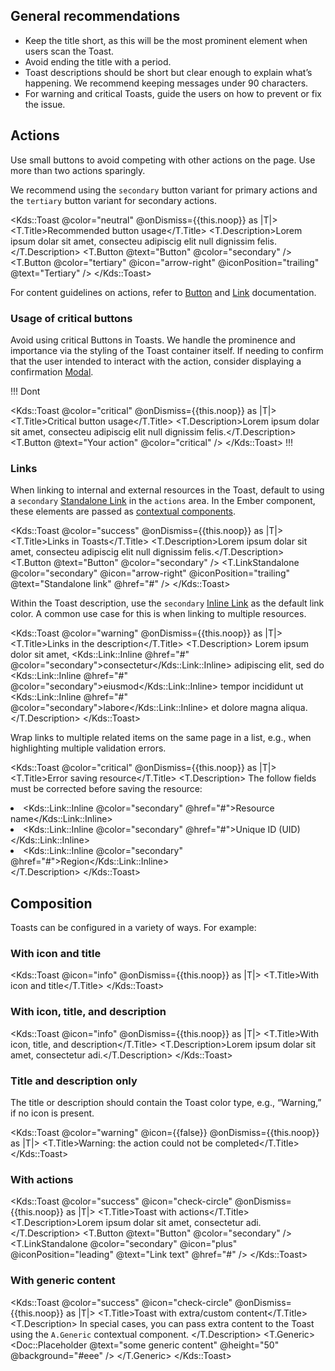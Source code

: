 ## General recommendations

- Keep the title short, as this will be the most prominent element when users scan the Toast.
- Avoid ending the title with a period.
- Toast descriptions should be short but clear enough to explain what’s happening. We recommend keeping messages under 90 characters.
- For warning and critical Toasts, guide the users on how to prevent or fix the issue.

## Actions

Use small buttons to avoid competing with other actions on the page. Use more than two actions sparingly.

We recommend using the `secondary` button variant for primary actions and the `tertiary` button variant for secondary actions.

<Kds::Toast @color="neutral" @onDismiss={{this.noop}} as |T|>
  <T.Title>Recommended button usage</T.Title>
  <T.Description>Lorem ipsum dolar sit amet, consecteu adipiscig elit null dignissim felis.</T.Description>
  <T.Button @text="Button" @color="secondary" />
  <T.Button @color="tertiary" @icon="arrow-right" @iconPosition="trailing" @text="Tertiary" />
</Kds::Toast>

For content guidelines on actions, refer to [Button](/components/button) and 
[Link](/components/link/standalone) documentation.

### Usage of critical buttons

Avoid using critical Buttons in Toasts. We handle the prominence and importance via the styling of the Toast container itself. If needing to confirm that the user intended to interact with the action, consider displaying a confirmation [Modal](/components/modal). 

!!! Dont

<Kds::Toast @color="critical" @onDismiss={{this.noop}} as |T|>
  <T.Title>Critical button usage</T.Title>
  <T.Description>Lorem ipsum dolar sit amet, consecteu adipiscig elit null dignissim felis.</T.Description>
  <T.Button @text="Your action" @color="critical" />
</Kds::Toast>
!!!

### Links

When linking to internal and external resources in the Toast, default to using a `secondary` [Standalone Link](/components/link/standalone) in the `actions` area. In the Ember component, these elements are passed as [contextual components](?tab=code#actions).

<Kds::Toast @color="success" @onDismiss={{this.noop}} as |T|>
  <T.Title>Links in Toasts</T.Title>
  <T.Description>Lorem ipsum dolar sit amet, consecteu adipiscig elit null dignissim felis.</T.Description>
  <T.Button @text="Button" @color="secondary" />
  <T.LinkStandalone @color="secondary" @icon="arrow-right" @iconPosition="trailing" @text="Standalone link" @href="#" />
</Kds::Toast>

Within the Toast description, use the `secondary` [Inline Link](/components/link/inline) as the default link color. A common use case for this is when linking to multiple resources.

<Kds::Toast @color="warning" @onDismiss={{this.noop}} as |T|>
  <T.Title>Links in the description</T.Title>
  <T.Description>
    Lorem ipsum dolor sit amet, <Kds::Link::Inline @href="#" @color="secondary">consectetur</Kds::Link::Inline> adipiscing elit, sed do <Kds::Link::Inline @href="#" @color="secondary">eiusmod</Kds::Link::Inline> tempor incididunt ut <Kds::Link::Inline @href="#" @color="secondary">labore</Kds::Link::Inline> et dolore magna aliqua.
  </T.Description>
</Kds::Toast>

Wrap links to multiple related items on the same page in a list, e.g., when highlighting multiple validation errors.

<Kds::Toast @color="critical" @onDismiss={{this.noop}} as |T|>
  <T.Title>Error saving resource</T.Title>
  <T.Description>
    The follow fields must be corrected before saving the resource:
    <li class="kds-typography-body-200">
      <Kds::Link::Inline @color="secondary" @href="#">Resource name</Kds::Link::Inline>
    </li>
    <li class="kds-typography-body-200">
      <Kds::Link::Inline @color="secondary" @href="#">Unique ID (UID)</Kds::Link::Inline>
    </li>
    <li class="kds-typography-body-200">
      <Kds::Link::Inline @color="secondary" @href="#">Region</Kds::Link::Inline>
    </li>
  </T.Description>
</Kds::Toast>

## Composition

Toasts can be configured in a variety of ways. For example:

### With icon and title

<Kds::Toast @icon="info" @onDismiss={{this.noop}} as |T|>
  <T.Title>With icon and title</T.Title>
</Kds::Toast>

### With icon, title, and description

<Kds::Toast @icon="info" @onDismiss={{this.noop}} as |T|>
  <T.Title>With icon, title, and description</T.Title>
  <T.Description>Lorem ipsum dolar sit amet, consectetur adi.</T.Description>
</Kds::Toast>

### Title and description only

The title or description should contain the Toast color type, e.g., “Warning,” if no icon is present.

<Kds::Toast @color="warning" @icon={{false}} @onDismiss={{this.noop}} as |T|>
  <T.Title>Warning: the action could not be completed</T.Title>
</Kds::Toast>

### With actions

<Kds::Toast @color="success" @icon="check-circle" @onDismiss={{this.noop}} as |T|>
  <T.Title>Toast with actions</T.Title>
  <T.Description>Lorem ipsum dolar sit amet, consectetur adi.</T.Description>
  <T.Button @text="Button" @color="secondary" />
  <T.LinkStandalone @color="secondary" @icon="plus" @iconPosition="leading" @text="Link text" @href="#" />
</Kds::Toast>

### With generic content

<Kds::Toast @color="success" @icon="check-circle" @onDismiss={{this.noop}} as |T|>
  <T.Title>Toast with extra/custom content</T.Title>
  <T.Description>
    In special cases, you can pass extra content to the Toast using the
    <code>A.Generic</code>
    contextual component.
  </T.Description>
  <T.Generic>
    <Doc::Placeholder @text="some generic content" @height="50" @background="#eee" />
  </T.Generic>
</Kds::Toast>
